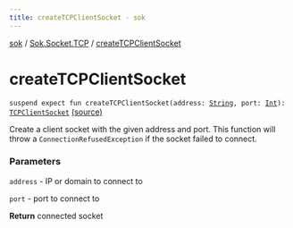 ```yaml
---
title: createTCPClientSocket - sok
---
```


[sok](../index.html) / [Sok.Socket.TCP](index.html) / [createTCPClientSocket](./create-t-c-p-client-socket.html)

# createTCPClientSocket

`suspend expect fun createTCPClientSocket(address: `[`String`](https://kotlinlang.org/api/latest/jvm/stdlib/kotlin/-string/index.html)`, port: `[`Int`](https://kotlinlang.org/api/latest/jvm/stdlib/kotlin/-int/index.html)`): `[`TCPClientSocket`](-t-c-p-client-socket/index.html) [(source)](https://github.com/SeekDaSky/Sok/tree/master/common/sok-common/src/Sok/Socket/TCP/TCPClientSocket.kt#L156)

Create a client socket with the given address and port. This function will throw a `ConnectionRefusedException` if the socket
failed to connect.

### Parameters

`address` - IP or domain to connect to

`port` - port to connect to

**Return**
connected socket

